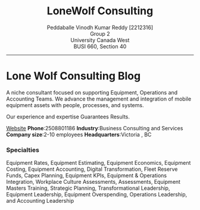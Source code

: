 <h1 align="center">LoneWolf Consulting</h1>
<p align="center">
Peddaballe Vinodh Kumar Reddy [2212316] <br>
Group 2 <br>
University Canada West<br>
BUSI 660, Section 40<br>
</p>

___

# Lone Wolf Consulting Blog
A niche consultant focused on supporting Equipment, Operations and Accounting Teams. We advance the management and integration of mobile equipment assets with people, processes, and systems.  

Our experience and expertise Guarantees Results.

[Website](https://lonewolf.consulting)
**Phone**:2508801186
**Industry**:Business Consulting and Services
**Company size**:2-10 employees
**Headquarters**:Victoria , BC
### Specialties
Equipment Rates, Equipment Estimating, Equipment Economics, Equipment Costing, Equipment Accounting, Digital Transformation, Fleet Reserve Funds, Capex Planning, Equipment KPIs, Equipment & Operations Integration, Workplace Culture Assessments, Assessments, Equipment Masters Training, Strategic Planning, Transformational Leadership, Equipment Leadership, Equipment Overspending, Operations Leadership, and Accounting Leadership
